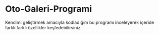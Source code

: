 # Oto-Galeri-Programi
Kendimi geliştirmek amacıyla kodladığım bu programı inceleyerek içeride farklı farklı özellikler keşfedebilirsiniz
